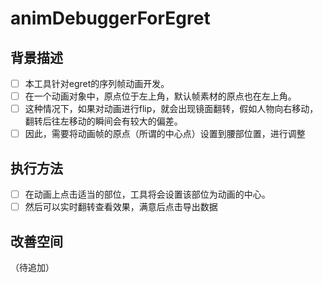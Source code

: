 # animDebuggerForEgret
## 背景描述
- [ ] 本工具针对egret的序列帧动画开发。
- [ ] 在一个动画对象中，原点位于左上角，默认帧素材的原点也在左上角。
- [ ] 这种情况下，如果对动画进行flip，就会出现镜面翻转，假如人物向右移动，翻转后往左移动的瞬间会有较大的偏差。
- [ ] 因此，需要将动画帧的原点（所谓的中心点）设置到腰部位置，进行调整

## 执行方法
- [ ] 在动画上点击适当的部位，工具将会设置该部位为动画的中心。
- [ ] 然后可以实时翻转查看效果，满意后点击导出数据

## 改善空间
（待追加）